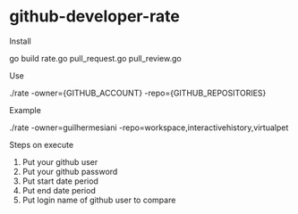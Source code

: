 # github-developer-rate

Install

go build rate.go pull_request.go pull_review.go

Use

./rate -owner={GITHUB_ACCOUNT} -repo={GITHUB_REPOSITORIES}

Example

./rate -owner=guilhermesiani -repo=workspace,interactivehistory,virtualpet

Steps on execute

1) Put your github user
2) Put your github password
3) Put start date period
4) Put end date period
5) Put login name of github user to compare
